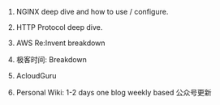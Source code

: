 1. NGINX deep dive and how to use / configure.

2. HTTP Protocol deep dive.

3. AWS Re:Invent
   breakdown

4. 极客时间: Breakdown

5. AcloudGuru

6. Personal Wiki:
   1-2 days one blog
   weekly based 公众号更新
